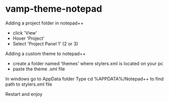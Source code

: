 # vamp-theme-notepad

Adding a project folder in notepad++

- click 'View'
- Hover 'Project'
- Select 'Project Panel 1' (2 or 3)

Adding a custom theme to notepad++

- create a folder named 'themes' where stylers.xml is located on your pc
- paste the theme .xml file

In windows go to AppData folder
Type cd %APPDATA%/Notepad++ to find path to stylers.xml file

Restart and enjoy

